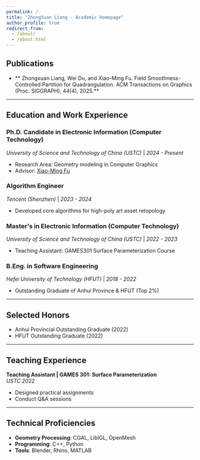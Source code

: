 ```yaml
---
permalink: /
title: "ZhongXuan Liang - Academic Homepage"
author_profile: true
redirect_from: 
  - /about/
  - /about.html
---
```



## Publications
- ** Zhongxuan Liang, Wei Du, and Xiao-Ming Fu. Field Smoothness-Controlled Partition for Quadrangulation. ACM Transactions on Graphics (Proc. SIGGRAPH), 44(4), 2025.**

---

## Education and Work Experience 

### Ph.D. Candidate in Electronic Information (Computer Technology)  
*University of Science and Technology of China (USTC)* | *2024 - Present*  
- Research Area: Geometry modeling in Computer Graphics  
- Advisor:  [Xiao-Ming Fu](URL "https://ustc-gcl-f.github.io/")

### Algorithm Engineer  
*Tencent (Shenzhen)* | *2023 - 2024*  
- Developed core algorithms for high-poly art asset retopology  

### Master's in Electronic Information (Computer Technology)  
*University of Science and Technology of China (USTC)* | *2022 - 2023*  
- Teaching Assistant: GAMES301 Surface Parameterization Course  

### B.Eng. in Software Engineering  
*Hefei University of Technology (HFUT)* | *2018 - 2022*  
- Outstanding Graduate of Anhui Province & HFUT (Top 2%)  

---

## Selected Honors  
- Anhui Provincial Outstanding Graduate (2022)  
- HFUT Outstanding Graduate (2022)  

---

## Teaching Experience  
**Teaching Assistant | GAMES 301: Surface Parameterization​**  
*USTC 2022*  
- Designed practical assignments
- ​​Conduct Q&A sessions​
---

## Technical Proficiencies  
- **Geometry Processing**: CGAL, LibIGL, OpenMesh  
- **Programming**: C++, Python  
- **Tools**: Blender, Rhino, MATLAB  
